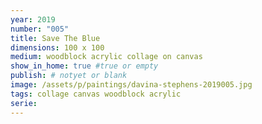 ```yaml
---
year: 2019
number: "005"
title: Save The Blue
dimensions: 100 x 100
medium: woodblock acrylic collage on canvas
show_in_home: true #true or empty
publish: # notyet or blank
image: /assets/p/paintings/davina-stephens-2019005.jpg
tags: collage canvas woodblock acrylic
serie:
---
```

